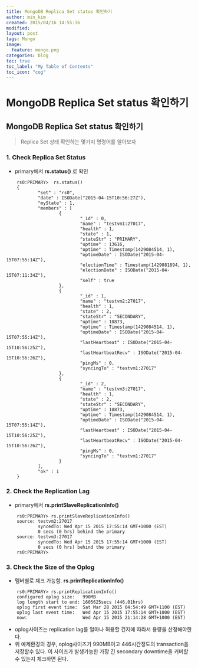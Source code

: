 ```yaml
---
title: MongoDB Replica Set status 확인하기
author: min_kim
created: 2015/04/16 14:55:36
modified:
layout: post
tags: Mongo
image:
  feature: mongo.png
categories: blog
toc: true
toc_label: "My Table of Contents"
toc_icon: "cog"
---
```





# MongoDB Replica Set status 확인하기

## MongoDB Replica Set status 확인하기

> Replica Set 상태 확인하는 몇가지 명령어를 알아보자

### 1\. Check Replica Set Status

  * primary에서 **rs.status()** 로 확인

```
    rs0:PRIMARY>  rs.status()
    {
            "set" : "rs0",
            "date" : ISODate("2015-04-15T10:56:27Z"),
            "myState" : 1,
            "members" : [
                    {
                            "_id" : 0,
                            "name" : "testvm1:27017",
                            "health" : 1,
                            "state" : 1,
                            "stateStr" : "PRIMARY",
                            "uptime" : 13616,
                            "optime" : Timestamp(1429084514, 1),
                            "optimeDate" : ISODate("2015-04-15T07:55:14Z"),
                            "electionTime" : Timestamp(1429081894, 1),
                            "electionDate" : ISODate("2015-04-15T07:11:34Z"),
                            "self" : true
                    },
                    {
                            "_id" : 1,
                            "name" : "testvm2:27017",
                            "health" : 1,
                            "state" : 2,
                            "stateStr" : "SECONDARY",
                            "uptime" : 10873,
                            "optime" : Timestamp(1429084514, 1),
                            "optimeDate" : ISODate("2015-04-15T07:55:14Z"),
                            "lastHeartbeat" : ISODate("2015-04-15T10:56:25Z"),
                            "lastHeartbeatRecv" : ISODate("2015-04-15T10:56:26Z"),
                            "pingMs" : 0,
                            "syncingTo" : "testvm1:27017"
                    },
                    {
                            "_id" : 2,
                            "name" : "testvm3:27017",
                            "health" : 1,
                            "state" : 2,
                            "stateStr" : "SECONDARY",
                            "uptime" : 10873,
                            "optime" : Timestamp(1429084514, 1),
                            "optimeDate" : ISODate("2015-04-15T07:55:14Z"),
                            "lastHeartbeat" : ISODate("2015-04-15T10:56:25Z"),
                            "lastHeartbeatRecv" : ISODate("2015-04-15T10:56:26Z"),
                            "pingMs" : 0,
                            "syncingTo" : "testvm1:27017"
                    }
            ],
            "ok" : 1
    }
```

### 2\. Check the Replication Lag

  * primary에서 **rs.printSlaveReplicationInfo()**

```
    rs0:PRIMARY> rs.printSlaveReplicationInfo()
    source: testvm2:27017
            syncedTo: Wed Apr 15 2015 17:55:14 GMT+1000 (EST)
            0 secs (0 hrs) behind the primary
    source: testvm3:27017
            syncedTo: Wed Apr 15 2015 17:55:14 GMT+1000 (EST)
            0 secs (0 hrs) behind the primary
    rs0:PRIMARY>
```

### 3\. Check the Size of the Oplog

  * 멤버별로 체크 가능함. **rs.printReplicationInfo()**

```
    rs0:PRIMARY> rs.printReplicationInfo()
    configured oplog size:   990MB
    log length start to end: 1605625secs (446.01hrs)
    oplog first event time:  Sat Mar 28 2015 04:54:49 GMT+1100 (EST)
    oplog last event time:   Wed Apr 15 2015 17:55:14 GMT+1000 (EST)
    now:                     Wed Apr 15 2015 21:14:28 GMT+1000 (EST)
```

  * oplog사이즈는 replication lag를 얼마나 허용할 건지에 따라서 용량을 산정해야한다.
  * 위 예제환경의 경우, oplog사이즈가 990MB이고 446시간정도의 transaction을 저장할수 있다. 이 사이즈가 발생가능한 가장 긴 secondary downtime을 커버할수 있는지 체크하면 된다.

